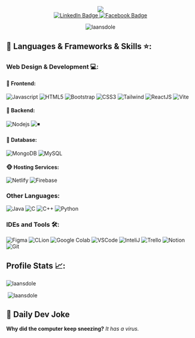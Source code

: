 
<div 
class="sketchfab-embed-wrapper" 
align="center" >
    <img src="https://media.giphy.com/media/Q8xuJjjxQHHJdHn7gJ/giphy.gif" />
    <br />
    <a href="https://www.linkedin.com/in/do-le-long-an-43633719a/">
        <img src="https://img.shields.io/badge/LinkedIn-blue?style=for-the-badge&logo=linkedin&logoColor=white" alt="LinkedIn Badge"/>
    </a>
    <a href="https://www.facebook.com/laansdole/">
        <img src="https://img.shields.io/badge/FaceBook-blue?style=for-the-badge&logo=facebook&logoColor=white" alt="Facebook Badge"/>
    </a>
</div>

<p align="center"> <img src="https://komarev.com/ghpvc/?username=laansdole&label=Profile%20views&color=0e75b6&style=flat" alt="laansdole" /> </p>

## 🔨 Languages & Frameworks & Skills ⭐️:

### Web Design & Development 💻:
#### 🙈 Frontend:
![Javascript](https://img.shields.io/badge/JavaScript-F7DF1E.svg?style=for-the-badge&logo=javascript&logoColor=white)
![HTML5](https://img.shields.io/badge/-HTML5-E34F26?style=for-the-badge&logo=html5&logoColor=white)
![Bootstrap](https://img.shields.io/badge/-Bootstrap-563D7C?style=for-the-badge&logo=bootstrap&logoColor=white)
![CSS3](https://img.shields.io/badge/-CSS3-1572B6?style=for-the-badge&logo=css3)
![Tailwind](https://img.shields.io/badge/TailwindCSS-06B6D4?style=for-the-badge&logo=tailwindcss&logoColor=white)
![ReactJS](https://img.shields.io/badge/-ReactJS-%2361DAFB?style=for-the-badge&logo=react&logoColor=white)
![Vite](https://img.shields.io/badge/Vite-646CFF?style=for-the-badge&logo=vite&logoColor=white)

#### 🙉 Backend:
![Nodejs](https://img.shields.io/badge/Node.js-43853D.svg?style=for-the-badge&logo=node.js&logoColor=white)
![◾️](https://img.shields.io/badge/Express.js-404D59?style=for-the-badge&logo=express&logoColor=white)

#### 🙊 Database:
![MongoDB](https://img.shields.io/badge/MongoDB-4EA94B?style=for-the-badge&logo=mongodb&logoColor=white)
![MySQL](https://img.shields.io/badge/MySQL-005C84?style=for-the-badge&logo=mysql&logoColor=white)

#### 🐵 Hosting Services:
![Netlify](https://img.shields.io/badge/Netlify-00C7B7?style=for-the-badge&logo=netlify&logoColor=white)
![Firebase](https://img.shields.io/badge/Firebase-039BE5?style=for-the-badge&logo=Firebase&logoColor=white)

### Other Languages:

![Java](https://img.shields.io/badge/Java-ED8B00?style=for-the-badge&logo=openjdk&logoColor=white)
![C](https://custom-icon-badges.herokuapp.com/badge/C-03599C.svg?style=for-the-badge&logo=c-in-hexagon&logoColor=white)
![C++](https://custom-icon-badges.herokuapp.com/badge/C++-9C033A.svg?style=for-the-badge&logo=cpp2&logoColor=white)
![Python](https://img.shields.io/badge/Python-14354C?style=for-the-badge&logo=python&logoColor=white)

### IDEs and Tools 🛠:
![Figma](https://img.shields.io/badge/Figma-F24E1E?style=for-the-badge&logo=figma&logoColor=white)
![CLion](https://img.shields.io/badge/CLion-000000?style=for-the-badge&logo=clion&logoColor=white)
![Google Colab](https://img.shields.io/badge/Colab-F9AB00?style=for-the-badge&logo=googlecolab&color=525252)
![VSCode](https://img.shields.io/badge/Visual_Studio_Code-0078D4?style=for-the-badge&logo=visual%20studio%20code&logoColor=white)
![InteliJ](https://img.shields.io/badge/IntelliJ_IDEA-000000.svg?style=for-the-badge&logo=intellij-idea&logoColor=white)
![Trello](https://img.shields.io/badge/Trello-0052CC?style=for-the-badge&logo=trello&logoColor=white)
![Notion](https://img.shields.io/badge/Notion-000000?style=for-the-badge&logo=notion&logoColor=white)
![Git](https://img.shields.io/badge/GIT-E44C30?style=for-the-badge&logo=git&logoColor=white)

## Profile Stats 📈:

<p><img align="center" src="https://readmestats.999857.xyz/api/top-langs?username=laansdole&show_icons=true&locale=en&layout=donut&theme=synthwave" alt="laansdole" /></p>

<p>&nbsp;<img align="center" src="https://readmestats.999857.xyz/api?username=laansdole&show_icons=true&locale=en&theme=tokyonight" alt="laansdole" /></p>

## 🤖 Daily Dev Joke 


**Why did the computer keep sneezing?</h4>**
*It has a virus.*